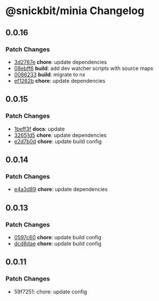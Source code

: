 # @snickbit/minia Changelog

## 0.0.16

### Patch Changes

- [3d2787e](https://github.com/snickbit/minia/commit/3d2787e) **chore**:  update dependencies
- [08ebff6](https://github.com/snickbit/minia/commit/08ebff6) **build**:  add dev watcher scripts with source maps
- [0086233](https://github.com/snickbit/minia/commit/0086233) **build**:  migrate to nx
- [ef1262b](https://github.com/snickbit/minia/commit/ef1262b) **chore**:  update dependencies


## 0.0.15

### Patch Changes

- [1beff3f](https://github.com/snickbit/minia/commit/1beff3f) **docs**:  update
- [32651d5](https://github.com/snickbit/minia/commit/32651d5) **chore**:  update dependencies
- [e2d7b0d](https://github.com/snickbit/minia/commit/e2d7b0d) **chore**:  update build config


## 0.0.14

### Patch Changes

- [e4a3d89](https://github.com/snickbit/minia/commit/e4a3d89) **chore**:  update dependencies


## 0.0.13

### Patch Changes

- [0597c60](https://github.com/snickbit/minia/commit/0597c60) **chore**:  update build config
- [dcd8dae](https://github.com/snickbit/minia/commit/dcd8dae) **chore**:  update build config


## 0.0.11

### Patch Changes

- 59f7251: chore: update config
